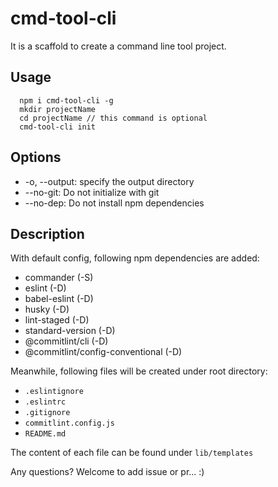 # cmd-tool-cli

It is a scaffold to create a command line tool project.

## Usage

```shell
  npm i cmd-tool-cli -g
  mkdir projectName
  cd projectName // this command is optional
  cmd-tool-cli init
```

## Options

- -o, --output: specify the output directory
- --no-git: Do not initialize with git
- --no-dep: Do not install npm dependencies

## Description

With default config, following npm dependencies are added:

- commander (-S)
- eslint (-D)
- babel-eslint (-D)
- husky (-D)
- lint-staged (-D)
- standard-version (-D)
- @commitlint/cli (-D)
- @commitlint/config-conventional (-D)

Meanwhile, following files will be created under root directory:

- `.eslintignore`
- `.eslintrc`
- `.gitignore`
- `commitlint.config.js`
- `README.md`

The content of each file can be found under `lib/templates`

Any questions? Welcome to add issue or pr... :)